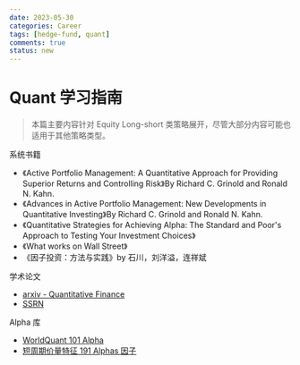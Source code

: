```yaml
---
date: 2023-05-30
categories: Career
tags: [hedge-fund, quant]
comments: true
status: new
---
```


# Quant 学习指南

> 本篇主要内容针对 Equity Long-short 类策略展开，尽管大部分内容可能也适用于其他策略类型。

系统书籍

- 《Active Portfolio Management: A Quantitative Approach for Providing Superior Returns and Controlling Risk》By Richard C. Grinold and Ronald N. Kahn.
- 《Advances in Active Portfolio Management: New Developments in Quantitative Investing》By Richard C. Grinold and Ronald N. Kahn.
- 《Quantitative Strategies for Achieving Alpha: The Standard and Poor's Approach to Testing Your Investment Choices》
- 《What works on Wall Street》
- 《因子投资：方法与实践》by 石川，刘洋溢，连祥斌

学术论文

- [arxiv - Quantitative Finance](https://arxiv.org/list/q-fin/new)
- [SSRN](https://www.ssrn.com/index.cfm/en/)

Alpha 库

- [WorldQuant 101 Alpha](https://www.joinquant.com/help/api/help#name:Alpha101)
- [短周期价量特征 191 Alphas 因子](https://www.joinquant.com/help/api/help#Alpha191:%E7%9F%AD%E5%91%A8%E6%9C%9F%E4%BB%B7%E9%87%8F%E7%89%B9%E5%BE%81191Alphas%E5%9B%A0%E5%AD%90%E5%87%BD%E6%95%B0%E4%BD%BF%E7%94%A8%E8%AF%B4%E6%98%8E)

